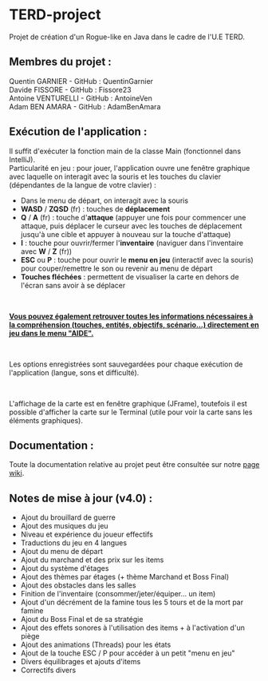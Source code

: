 # TERD-project
Projet de création d'un Rogue-like en Java dans le cadre de l'U.E TERD.


## Membres du projet : 
Quentin GARNIER - GitHub : QuentinGarnier  
Davide FISSORE - GitHub : Fissore23  
Antoine VENTURELLI - GitHub : AntoineVen  
Adam BEN AMARA - GitHub : AdamBenAmara  


## Exécution de l'application :
Il suffit d'exécuter la fonction main de la classe Main (fonctionnel dans IntelliJ).  
Particularité en jeu : pour jouer, l'application ouvre une fenêtre graphique avec laquelle on interagit avec la souris et les touches du clavier (dépendantes de la langue de votre clavier) :  
- Dans le menu de départ, on interagit avec la souris  
- **WASD** / **ZQSD** (fr) : touches de **déplacement**  
- **Q** / **A** (fr) : touche d'**attaque** (appuyer une fois pour commencer une attaque, puis déplacer le curseur avec les touches de déplacement jusqu'à une cible et appuyer à nouveau sur la touche d'attaque)  
- **I** : touche pour ouvrir/fermer l'**inventaire** (naviguer dans l'inventaire avec **W** / **Z** (fr))  
- **ESC** ou **P** : touche pour ouvrir le **menu en jeu** (interactif avec la souris) pour couper/remettre le son ou revenir au menu de départ  
- **Touches fléchées** : permettent de visualiser la carte en dehors de l'écran sans avoir à se déplacer  
<br /> 

<ins>**Vous pouvez également retrouver toutes les informations nécessaires à la compréhension (touches, entités, objectifs, scénario...) directement en jeu dans le menu "AIDE".**</ins>  

<br /> 

Les options enregistrées sont sauvegardées pour chaque exécution de l'application (langue, sons et difficulté).  

<br />

L'affichage de la carte est en fenêtre graphique (JFrame), toutefois il est possible d'afficher la carte sur le Terminal (utile pour voir la carte sans les éléments graphiques).


## Documentation :
Toute la documentation relative au projet peut être consultée sur notre [page wiki](https://github.com/QuentinGarnier/TERD-project/wiki).  


## Notes de mise à jour (v4.0) :

- Ajout du brouillard de guerre
- Ajout des musiques du jeu
- Niveau et expérience du joueur effectifs
- Traductions du jeu en 4 langues
- Ajout du menu de départ
- Ajout du marchand et des prix sur les items
- Ajout du système d'étages
- Ajout des thèmes par étages (+ thème Marchand et Boss Final)
- Ajout des obstacles dans les salles
- Finition de l'inventaire (consommer/jeter/équiper… un item)
- Ajout d'un décrément de la famine tous les 5 tours et de la mort par famine
- Ajout du Boss Final et de sa stratégie
- Ajout des effets sonores à l'utilisation des items + à l'activation d'un piège
- Ajout des animations (Threads) pour les états
- Ajout de la touche ESC / P pour accéder à un petit "menu en jeu"
- Divers équilibrages et ajouts d'items
- Correctifs divers

